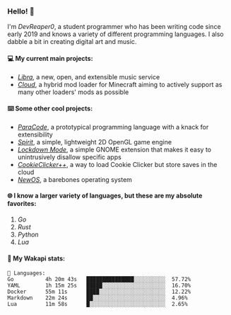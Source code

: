 ### Hello! 👋

I'm _DevReaper0_, a student programmer who has been writing code since early 2019 and knows a variety of different programming languages. I also dabble a bit in creating digital art and music.

#### 💻 My current main projects:

-   _[Libra](https://github.com/LibraMusic)_, a new, open, and extensible music service
-   _[Cloud](https://github.com/CloudLoaderMC/CloudLoader)_, a hybrid mod loader for Minecraft aiming to actively support as many other loaders' mods as possible

#### ⌨️ Some other cool projects:

-   _[ParaCode](https://github.com/ParaCodeLang/ParaCode)_, a prototypical programming language with a knack for extensibility
-   _[Spirit](https://gitlab.com/DevReaper0/SpiritEngine)_, a simple, lightweight 2D OpenGL game engine
-   _[Lockdown Mode](https://github.com/DevReaper0/GNOME-LockdownMode)_, a simple GNOME extension that makes it easy to unintrusively disallow specific apps
-   _[CookieClicker++](https://github.com/DevReaper0/CookieClickerPlusPlus)_, a way to load Cookie Clicker but store saves in the cloud
-   _[NewOS](https://github.com/DevReaper0/NewOS)_, a barebones operating system

#### 🌐 I know a larger variety of languages, but these are my absolute favorites:

1. _Go_
2. _Rust_
3. _Python_
4. _Lua_

#### 📡 My Wakapi stats:

```text
💾 Languages:
Go          4h 20m 43s   ███████████████░░░░░░░░░░  57.72%
YAML        1h 15m 25s   █████░░░░░░░░░░░░░░░░░░░░  16.70%
Docker      55m 11s      ████░░░░░░░░░░░░░░░░░░░░░  12.22%
Markdown    22m 24s      ██░░░░░░░░░░░░░░░░░░░░░░░  4.96%
Lua         11m 58s      █░░░░░░░░░░░░░░░░░░░░░░░░  2.65%
```
